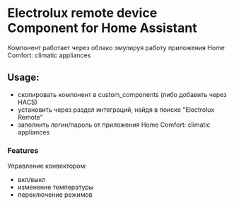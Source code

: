 # Electrolux remote device Component for Home Assistant

Компонент работает через облако эмулируя работу приложения Home Comfort: climatic appliances

## Usage:
- скопировать компонент в custom_components (либо добавить через HACS)
- установить через раздел интеграций, найдя в поиске "Electrolux Remote" 
- заполнить логин/пароль от приложения Home Comfort: climatic appliances

### Features
Управление конвектором:
- вкл/выкл
- изменение температуры
- переключение режимов